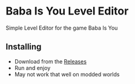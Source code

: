# Baba Is You Level Editor
Simple Level Editor for the game Baba Is You

## Installing
  - Download from the [Releases](https://github.com/ShootMe/BabaIsYouEditor/releases)
  - Run and enjoy
  - May not work that well on modded worlds